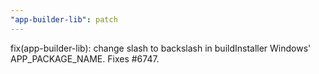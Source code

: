 ```yaml
---
"app-builder-lib": patch
---
```


fix(app-builder-lib): change slash to backslash in buildInstaller Windows' APP_PACKAGE_NAME. Fixes #6747.
